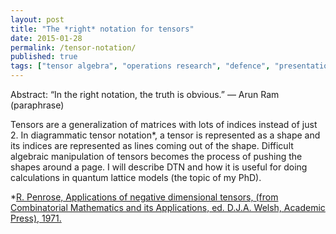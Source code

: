 ```yaml
---
layout: post
title: "The *right* notation for tensors"
date: 2015-01-28
permalink: /tensor-notation/
published: true
tags: ["tensor algebra", "operations research", "defence", "presentation", ]
---
```


Abstract:
“In the right notation, the truth is obvious.” — Arun Ram (paraphrase)

Tensors are a generalization of matrices with lots of indices instead of just 2. In diagrammatic tensor notation\*, a tensor is represented as a shape and its indices are represented as lines coming out of the shape. Difficult algebraic manipulation of tensors becomes the process of pushing the shapes around a page. I will describe DTN and how it is useful for doing calculations in quantum lattice models (the topic of my PhD).

\*[R. Penrose, Applications of negative dimensional tensors, (from Combinatorial Mathematics and its Applications, ed. D.J.A. Welsh, Academic Press), 1971.](http://homepages.math.uic.edu/~kauffman/Penrose.pdf)
